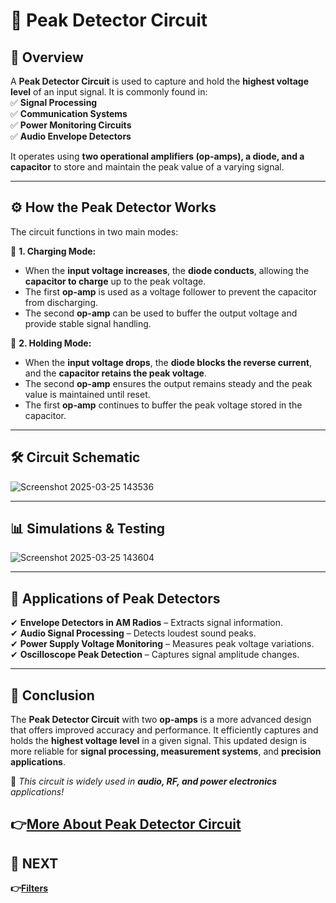# 📌 Peak Detector Circuit

## 🔹 Overview  
A **Peak Detector Circuit** is used to capture and hold the **highest voltage level** of an input signal. It is commonly found in:  
✅ **Signal Processing**  
✅ **Communication Systems**  
✅ **Power Monitoring Circuits**  
✅ **Audio Envelope Detectors**  

It operates using **two operational amplifiers (op-amps), a diode, and a capacitor** to store and maintain the peak value of a varying signal.  

---

## ⚙️ How the Peak Detector Works  
The circuit functions in two main modes:  

🔹 **1. Charging Mode:**  
- When the **input voltage increases**, the **diode conducts**, allowing the **capacitor to charge** up to the peak voltage.  
- The first **op-amp** is used as a voltage follower to prevent the capacitor from discharging.  
- The second **op-amp** can be used to buffer the output voltage and provide stable signal handling.  

🔹 **2. Holding Mode:**  
- When the **input voltage drops**, the **diode blocks the reverse current**, and the **capacitor retains the peak voltage**.  
- The second **op-amp** ensures the output remains steady and the peak value is maintained until reset.  
- The first **op-amp** continues to buffer the peak voltage stored in the capacitor.  

---

## 🛠 Circuit Schematic  

![Screenshot 2025-03-25 143536](https://github.com/user-attachments/assets/23a3a76a-c5c8-4117-a4b6-b5ccb7963f2e)


---
## 📊 Simulations & Testing  

![Screenshot 2025-03-25 143604](https://github.com/user-attachments/assets/3a7f8ec3-48dc-4902-9f7a-72c4c7a73dd8)

---


## 🔬 Applications of Peak Detectors  
✔ **Envelope Detectors in AM Radios** – Extracts signal information.  
✔ **Audio Signal Processing** – Detects loudest sound peaks.  
✔ **Power Supply Voltage Monitoring** – Measures peak voltage variations.  
✔ **Oscilloscope Peak Detection** – Captures signal amplitude changes.  

---



## 📌 Conclusion  
The **Peak Detector Circuit** with two **op-amps** is a more advanced design that offers improved accuracy and performance. It efficiently captures and holds the **highest voltage level** in a given signal. This updated design is more reliable for **signal processing, measurement systems**, and **precision applications**.  

🚀 *This circuit is widely used in **audio, RF, and power electronics** applications!*  

**👉[More About Peak Detector Circuit](https://www.allaboutcircuits.com/textbook/semiconductors/chpt-3/peak-detector/)**
---

## 🔹 NEXT  
**👉[Filters](../Filters)**
